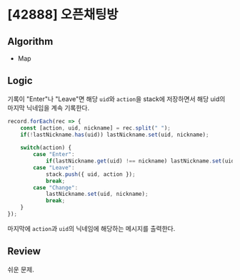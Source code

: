 # [42888] 오픈채팅방
## Algorithm
- Map
## Logic
기록이 "Enter"나 "Leave"면 해당 `uid`와 `action`을 stack에 저장하면서 해당 uid의 마지막 닉네임을 계속 기록한다.

```js
record.forEach(rec => {
    const [action, uid, nickname] = rec.split(" ");
    if(!lastNickname.has(uid)) lastNickname.set(uid, nickname);
    
    switch(action) {
        case "Enter":
            if(lastNickname.get(uid) !== nickname) lastNickname.set(uid, nickname);
        case "Leave":
            stack.push({ uid, action });
            break;
        case "Change":
            lastNickname.set(uid, nickname);
            break;
    }
});
```

마지막에 `action`과 `uid`의 닉네임에 해당하는 메시지를 출력한다.
## Review
쉬운 문제.